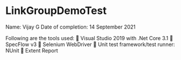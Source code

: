# LinkGroupDemoTest

Name: Vijay G
Date of completion: 14 September 2021 


Following are the tools used: 
 Visual Studio 2019 with .Net Core 3.1 
 SpecFlow v3 
 Selenium WebDriver
 Unit test framework/test runner: NUnit
 Extent Report

